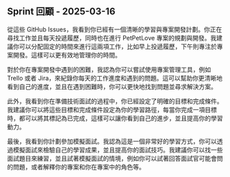 ## Sprint 回顧 - 2025-03-16

從這些 GitHub Issues，我看到你已經有一個清晰的學習與專案開發計劃。你正在尋找工作並且每天投遞履歷，同時也在進行 PetPetLove 專案的規劃與開發。我建議你可以分配固定的時間來進行這兩項工作，比如早上投遞履歷，下午則專注於專案開發。這樣可以更有效地管理你的時間。

對於你在專案開發中遇到的困難，我認為你可以嘗試使用專案管理工具，例如 Trello 或者 Jira，來紀錄你每天的工作進度和遇到的問題。這可以幫助你更清晰地看到自己的進度，並且在遇到困難時，你可以更快地找到問題並尋求解決方案。

此外，我看到你在準備技術面試的過程中，你已經設定了明確的目標和完成條件。我建議你可以將這些目標和完成條件設定為你的學習路徑，每當你完成一項目標時，都可以將其標記為已完成，這樣可以讓你看到自己的進步，並且提高你的學習動力。

最後，我看到你計劃參加模擬面試。我認為這是一個非常好的學習方式，你可以透過模擬面試來檢驗自己的學習成果，並且提高你的面試技巧。我建議你可以找一些面試題目來練習，並且試著模擬面試的情境，例如你可以試著回答面試官可能會問的問題，或者解釋你的專案和你在專案中的角色等。
